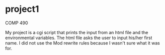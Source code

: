 # project1
COMP 490

My project is a cgi script that prints the input from an html file and the environmental variables. The html file asks the user to input his/her first name. I did not use the Mod rewrite rules because I wasn't sure what it was for.
